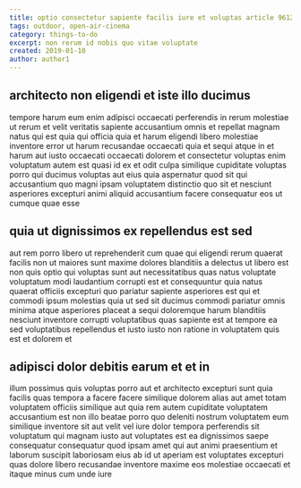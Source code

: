 ```yaml
---
title: optio consectetur sapiente facilis iure et voluptas article 9612
tags: outdoor, open-air-cinema
category: things-to-do
excerpt: non rerum id nobis quo vitae voluptate
created: 2019-01-10
author: author1
---
```


## architecto non eligendi et iste illo ducimus

tempore harum eum enim adipisci occaecati perferendis in rerum molestiae ut rerum et velit veritatis sapiente accusantium omnis et repellat magnam natus qui est quia qui officia quia et harum eligendi libero molestiae inventore error ut harum recusandae occaecati quia et sequi atque in et harum aut iusto occaecati occaecati dolorem et consectetur voluptas enim voluptatum autem est quasi id ex et odit culpa similique cupiditate voluptas porro qui ducimus voluptas aut eius quia aspernatur quod sit qui accusantium quo magni ipsam voluptatem distinctio quo sit et nesciunt asperiores excepturi animi aliquid accusantium facere consequatur eos ut cumque quae esse

## quia ut dignissimos ex repellendus est sed

aut rem porro libero ut reprehenderit cum quae qui eligendi rerum quaerat facilis non ut maiores sunt maxime dolores blanditiis a delectus ut libero est non quis optio qui voluptas sunt aut necessitatibus quas natus voluptate voluptatum modi laudantium corrupti est et consequuntur quia natus quaerat officiis excepturi quo pariatur sapiente asperiores est qui et commodi ipsum molestias quia ut sed sit ducimus commodi pariatur omnis minima atque asperiores placeat a sequi doloremque harum blanditiis nesciunt inventore corrupti voluptatibus quas sapiente est at tempore ea sed voluptatibus repellendus et iusto iusto non ratione in voluptatem quis est et dolorem et

## adipisci dolor debitis earum et et in

illum possimus quis voluptas porro aut et architecto excepturi sunt quia facilis quas tempora a facere facere similique dolorem alias aut amet totam voluptatem officiis similique aut quia rem autem cupiditate voluptatem accusantium est non illo beatae porro quo deleniti nostrum voluptatem eum similique inventore sit aut velit vel iure dolor tempora perferendis sit voluptatum qui magnam iusto aut voluptates est ea dignissimos saepe consequatur consequatur quod ipsam amet qui aut animi praesentium et laborum suscipit laboriosam eius ab id ut aperiam est voluptates excepturi quas dolore libero recusandae inventore maxime eos molestiae occaecati et itaque minus cum unde iure
